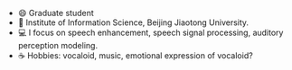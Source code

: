 - 😄 Graduate student 
- 🌱 Institute of Information Science, Beijing Jiaotong University.
- 💻 I focus on speech enhancement, speech signal processing, auditory perception modeling.
- ☕ Hobbies: vocaloid, music, emotional expression of vocaloid? 
